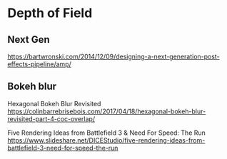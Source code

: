 # Depth of Field

## Next Gen

https://bartwronski.com/2014/12/09/designing-a-next-generation-post-effects-pipeline/amp/

## Bokeh blur

Hexagonal Bokeh Blur Revisited
https://colinbarrebrisebois.com/2017/04/18/hexagonal-bokeh-blur-revisited-part-4-coc-overlap/

Five Rendering Ideas from Battlefield 3 & Need For Speed: The Run
https://www.slideshare.net/DICEStudio/five-rendering-ideas-from-battlefield-3-need-for-speed-the-run
